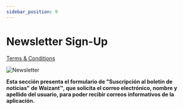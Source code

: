 ```yaml
---
sidebar_position: 9
---
```


# Newsletter Sign-Up

[Terms & Conditions](https://www.waizant.com/newsletter-sign-up)

![Newsletter](/img/store-usuario/19.png )

**Esta sección presenta el formulario de "Suscripción al boletín de noticias" de Waizant™, que solicita el correo electrónico, nombre y apellido del usuario, para poder recibir correos informativos de la aplicación.**
